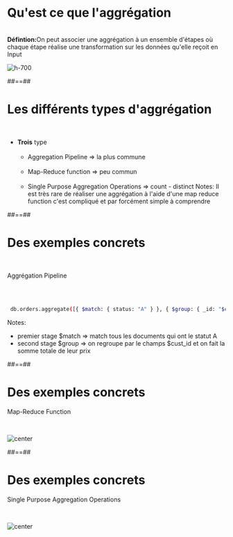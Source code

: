 <!-- .slide"-->
# Qu'est ce que l'aggrégation
<br>
<b>Défintion:</b>On peut associer une aggrégation à un ensemble d'étapes où chaque étape réalise une transformation sur les données qu'elle reçoit en Input
<br>

![h-700](assets/images/school/aggregation/aggregation-pipeline.gif)

##==##

<!-- .slide-->
# Les différents types d'aggrégation
<br>

- <b>Trois</b> type<br><br>
    - Aggregation Pipeline => la plus commune <br><br>
    - Map-Reduce function => peu commun <br><br>
    - Single Purpose Aggregation Operations => count - distinct
Notes: 
Il est très rare de réaliser une aggrégation à l'aide d'une map reduce function c'est compliqué et par forcément simple à comprendre

##==##

<!-- .slide: class="with-code inconsolata"-->
# Des exemples concrets
<br>

Aggrégation Pipeline
<!-- .element: class="bold" -->
<br><br>

```bash
 db.orders.aggregate([{ $match: { status: "A" } }, { $group: { _id: "$cust_id", total: { $sum: "$amount" } } }])
```
<!-- .element: class="big-code"-->
Notes: 
- premier stage $match => match tous les documents qui ont le statut A
- second stage $group  => on regroupe par le champs $cust_id et on fait la somme totale de leur prix
 
 ##==##
 
 <!-- .slide-->
 # Des exemples concrets

Map-Reduce Function
<!-- .element: class="bold" -->
<br>

 ![center](assets/images/school/aggregation/map-reduce.svg)
 
 ##==##
 
 <!-- .slide"-->
 # Des exemples concrets
 
Single Purpose Aggregation Operations
<!-- .element: class="bold" -->
 <br>

 ![center](assets/images/school/aggregation/distinct.svg)


  
